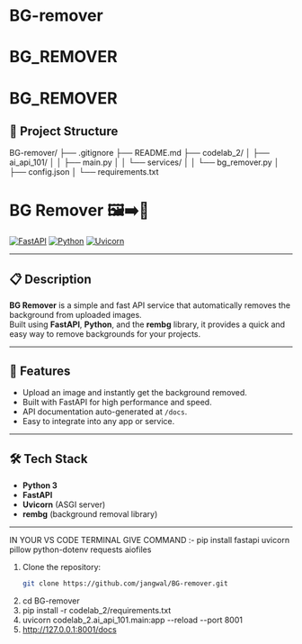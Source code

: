 ﻿# BG-remover
# BG_REMOVER
# BG_REMOVER
## 📂 Project Structure
BG-remover/
├── .gitignore
├── README.md
├── codelab_2/
│   ├── ai_api_101/
│   │   ├── main.py
│   │   └── services/
│   │       └── bg_remover.py
│   ├── config.json
│   └── requirements.txt
# BG Remover 🖼️➡️🔲

[![FastAPI](https://img.shields.io/badge/FastAPI-005571?style=for-the-badge&logo=fastapi)](https://fastapi.tiangolo.com/)
[![Python](https://img.shields.io/badge/Python-3776AB?style=for-the-badge&logo=python&logoColor=white)](https://www.python.org/)
[![Uvicorn](https://img.shields.io/badge/Uvicorn-000000?style=for-the-badge)](https://www.uvicorn.org/)

---

## 📋 Description

**BG Remover** is a simple and fast API service that automatically removes the background from uploaded images.  
Built using **FastAPI**, **Python**, and the **rembg** library, it provides a quick and easy way to remove backgrounds for your projects.

---

## 🚀 Features
- Upload an image and instantly get the background removed.
- Built with FastAPI for high performance and speed.
- API documentation auto-generated at `/docs`.
- Easy to integrate into any app or service.

---

## 🛠️ Tech Stack
- **Python 3**
- **FastAPI**
- **Uvicorn** (ASGI server)
- **rembg** (background removal library)

---
IN YOUR VS CODE TERMINAL GIVE COMMAND :-
pip install fastapi uvicorn pillow python-dotenv requests aiofiles


1. Clone the repository:
   ```bash
   git clone https://github.com/jangwal/BG-remover.git
   
2. cd BG-remover
3. pip install -r codelab_2/requirements.txt
4. uvicorn codelab_2.ai_api_101.main:app --reload --port 8001
5. http://127.0.0.1:8001/docs


